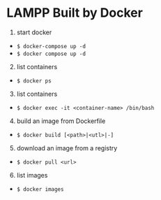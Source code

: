 # LAMPP Built by Docker
1. start docker
  - `$ docker-compose up -d`
  - `$ docker compose up -d`
2. list containers
  - `$ docker ps`
3. list containers
  - `$ docker exec -it <container-name> /bin/bash`
4. build an image from Dockerfile
  - `$ docker build [<path>|<utl>|-]`
5. download an image from a registry
  - `$ docker pull <url>`
6. list images
  - `$ docker images`

